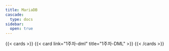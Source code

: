 ```yaml
---
title: MariaDB
cascade:
  type: docs
sidebar:
  open: true
---
```


{{< cards >}}
  {{< card link="1주차-dml" title="1주차-DML" >}}
{{< /cards >}}